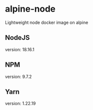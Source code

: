 # alpine-node
Lightweight node docker image on alpine

## NodeJS
version: 18.16.1

## NPM
version: 9.7.2

## Yarn
version: 1.22.19